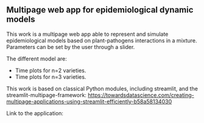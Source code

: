 ## Multipage web app for epidemiological dynamic models

This work is a multipage web app able to represent and simulate epidemiological models based on plant-pathogens interactions in a mixture. Parameters can be set by the user through a slider.

The different model are: 
* Time plots for n=2 varieties. 
* Time plots for n=3 varieties.

This work is based on classical Python modules, including streamlit, and the streamlit-multipage-framework:
https://towardsdatascience.com/creating-multipage-applications-using-streamlit-efficiently-b58a58134030

Link to the application:
